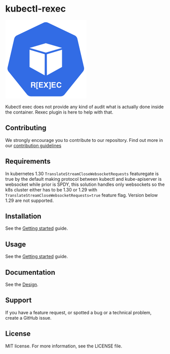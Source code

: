 # kubectl-rexec
![LOGO](LOGO.png)

Kubectl exec does not provide any kind of audit what is actually done inside the container. Rexec plugin is here to help with that.

## Contributing
We strongly encourage you to contribute to our repository. Find out more in our [contribution guidelines](https://github.com/Adyen/.github/blob/master/CONTRIBUTING.md)

## Requirements
In kubernetes 1.30 `TranslateStreamCloseWebsocketRequests` featuregate is true by the default making protocol between kubectl and kube-apiserver is websocket while prior is SPDY, this solution handles only websockets so the k8s cluster either has to be 1.30 or 1.29 with `TranslateStreamCloseWebsocketRequests=true` feature flag. Version below 1.29 are not supported.

## Installation
See the [Getting started](https://github.com/Adyen/kubectl-rexec/blob/master/USAGE.md) guide.

## Usage
See the [Getting started](https://github.com/Adyen/kubectl-rexec/blob/master/USAGE.md) guide.

## Documentation
See the [Design](https://github.com/Adyen/kubectl-rexec/blob/master/DESIGN.md).

## Support
If you have a feature request, or spotted a bug or a technical problem, create a GitHub issue.

## License    
MIT license. For more information, see the LICENSE file.